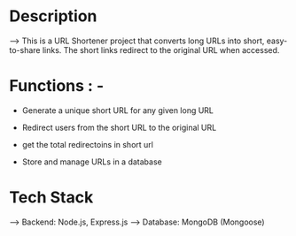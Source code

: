 # Description

--> This is a URL Shortener project that converts long URLs into short, easy-to-share links.
The short links redirect to the original URL when accessed.

# Functions : - 

* Generate a unique short URL for any given long URL

* Redirect users from the short URL to the original URL

* get the total redirectoins in short url

* Store and manage URLs in a database

# Tech Stack

--> Backend: Node.js, Express.js
--> Database: MongoDB (Mongoose)
